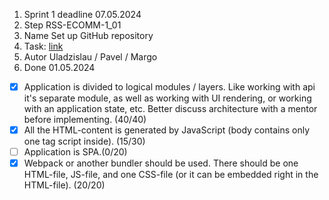 1. Sprint 1 deadline 07.05.2024
2. Step RSS-ECOMM-1_01
3. Name Set up GitHub repository
4. Task: [link](https://github.com/)
5. Autor Uladzislau / Pavel / Margo
6. Done 01.05.2024
  - [x] Application is divided to logical modules / layers. Like working with api it's separate module, as well as working with UI rendering, or working with an application state, etc. Better discuss architecture with a mentor before implementing. (40/40)
  - [x] All the HTML-content is generated by JavaScript (body contains only one tag script inside). (15/30) 
  - [ ] Application is SPA.(0/20)
  - [x] Webpack or another bundler should be used. There should be one HTML-file, JS-file, and one CSS-file (or it can be embedded right in the HTML-file). (20/20)
